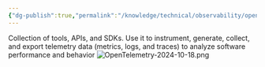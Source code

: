 ```yaml
---
{"dg-publish":true,"permalink":"/knowledge/technical/observability/open-telemetry/","noteIcon":""}
---
```


Collection of tools, APIs, and SDKs. Use it to instrument, generate, collect, and export telemetry data (metrics, logs, and traces) to analyze software performance and behavior
![OpenTelemetry-2024-10-18.png](/img/user/Attachments/OpenTelemetry-2024-10-18.png)